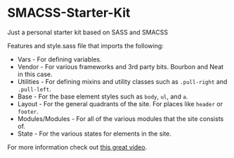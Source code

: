 # SMACSS-Starter-Kit
Just a personal starter kit based on SASS and SMACSS

Features and style.sass file that imports the following: 

* Vars - For defining variables.
* Vendor - For various frameworks and 3rd party bits. Bourbon and Neat in this case.
* Utilities - For defining mixins and utility classes such as ```.pull-right``` and ```.pull-left```.
* Base - For the base element styles such as ```body```, ```ul```, and ```a```.
* Layout  - For the general quadrants of the site. For places like ```header``` or ```footer```.
* Modules/Modules - For all of the various modules that the site consists of.
* State - For the various states for elements in the site.

For more information check out [this great video](https://www.youtube.com/watch?v=6co781JgoqQ). 

